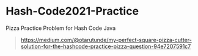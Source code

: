 # Hash-Code2021-Practice
Pizza Practice Problem for Hash Code Java
> https://medium.com/@otarutunde/my-perfect-square-pizza-cutter-solution-for-the-hashcode-practice-pizza-question-94e7207591c7


